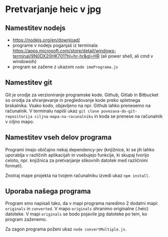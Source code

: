 # Pretvarjanje heic v jpg
## Namestitev nodejs
- https://nodejs.org/en/download/
- programe v nodejs poganjaš iz terminala: https://apps.microsoft.com/store/detail/windows-terminal/9N0DX20HK701?hl=hr-hr&gl=HR (ali power shell, ali cmd v windowsih)
- program se zažene z ukazom ``node imePrograma.js``

## Namestitev git
Git je orodje za verzioniranje programske kode. Github, Gitlab in Bitbucket so orodja za shranjevanje in pregledovanje kode preko spletnega brskalnika. 
Vsako kodo, objavljeno na npr. Github lahko prenesemo na računalnik.
V terminalu napiši ukaz ``git clone povezava-do-git-repozitorija ciljna-mapa-na-racunalniku`` in koda se prenese na računalnik v ciljno mapo.

## Namestitev vseh delov programa
Programi imajo običajno nekaj dependency-jev (knjižnice, ki se jih lahko uporablja v različnih aplikacijah in vsebujejo funkcije, ki skupaj tvorijo celoto, npr. knjižnica za pretvarjanje slikovnih datotek med različnimi formati).

Znotraj mape projekta na tvojem računalniku izvedi ukaz ``npm install``.

## Uporaba našega programa
Program smo napisali tako, da v mapi programa naredimo 2 dodatni mapi: ``originals`` in ``converted``. V mapo ``originals`` shranimo originalne (.heic) datoteke.
V mapi ``originals`` se bodo pojavile jpg datoteke po tem, ko program zaženemo.

Za zagon programa poženi ukaz ``node convertMultiple.js``.